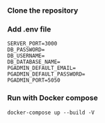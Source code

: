 
### Clone the repository

### Add .env file

```
SERVER_PORT=3000
DB_PASSWORD=
DB_USERNAME=
DB_DATABASE_NAME=
PGADMIN_DEFAULT_EMAIL=
PGADMIN_DEFAULT_PASSWORD=
PGADMIN_PORT=5050
```

### Run with Docker compose

```
docker-compose up --build -V
```
